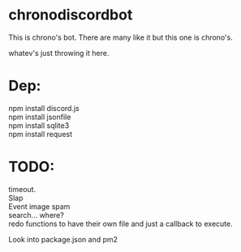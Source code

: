 # chronodiscordbot
This is chrono's bot. There are many like it but this one is chrono's.

whatev's just throwing it here.

# Dep:  
npm install discord.js  
npm install jsonfile  
npm install sqlite3  
npm install request  

# TODO:  
timeout.  
Slap  
Event image spam  
search... where?  
redo functions to have their own file and just a callback to execute.  


Look into package.json and pm2
